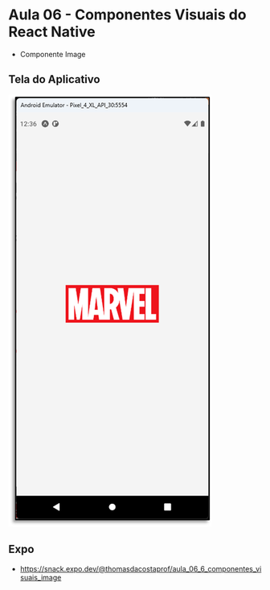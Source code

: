 # Aula 06 - Componentes Visuais do React Native

- Componente Image

## Tela do Aplicativo

![Tela](screen1.png)

## Expo

- https://snack.expo.dev/@thomasdacostaprof/aula_06_6_componentes_visuais_image
